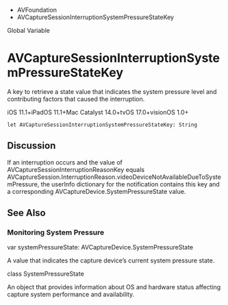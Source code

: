 

- AVFoundation
-  AVCaptureSessionInterruptionSystemPressureStateKey 

Global Variable

# AVCaptureSessionInterruptionSystemPressureStateKey

A key to retrieve a state value that indicates the system pressure level and contributing factors that caused the interruption.

iOS 11.1+iPadOS 11.1+Mac Catalyst 14.0+tvOS 17.0+visionOS 1.0+

``` source
let AVCaptureSessionInterruptionSystemPressureStateKey: String
```

## Discussion

If an interruption occurs and the value of AVCaptureSessionInterruptionReasonKey equals AVCaptureSession.InterruptionReason.videoDeviceNotAvailableDueToSystemPressure, the userInfo dictionary for the notification contains this key and a corresponding AVCaptureDevice.SystemPressureState value.

## See Also

### Monitoring System Pressure

var systemPressureState: AVCaptureDevice.SystemPressureState

A value that indicates the capture device’s current system pressure state.

class SystemPressureState

An object that provides information about OS and hardware status affecting capture system performance and availability.


